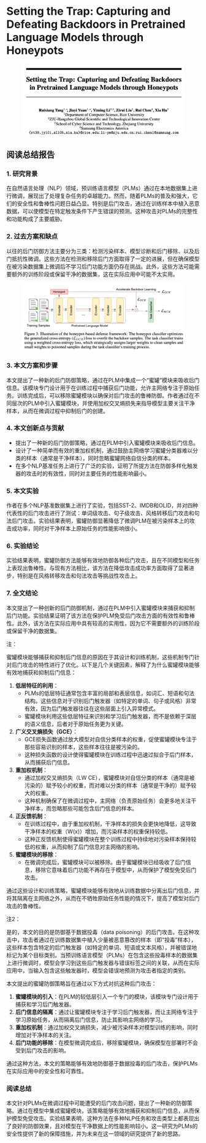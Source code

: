 # Setting the Trap: Capturing and Defeating Backdoors in Pretrained Language Models through Honeypots

<figure><img src="../.gitbook/assets/image (3) (1) (1) (1) (1) (1) (1) (1) (1) (1) (1).png" alt=""><figcaption></figcaption></figure>

## 阅读总结报告

### 1. 研究背景

在自然语言处理（NLP）领域，预训练语言模型（PLMs）通过在本地数据集上进行微调，展现出了处理复杂任务的卓越能力。然而，随着PLMs的普及和强大，它们的安全性和鲁棒性问题日益凸显。特别是后门攻击，通过在训练样本中植入恶意数据，可以使模型在特定触发条件下产生错误的预测。这种攻击对PLMs的完整性和功能构成了主要威胁。

### 2. 过去方案和缺点

以往的后门防御方法主要分为三类：检测污染样本、模型诊断和后门移除、以及后门抵抗性微调。这些方法在检测和移除后门方面取得了一定的进展，但在确保模型在被污染数据集上微调后不学习后门功能方面仍存在挑战。此外，这些方法可能需要额外的训练阶段或保留干净的数据集，这在实际应用中可能不太实用。

<figure><img src="../.gitbook/assets/image (4) (1) (1) (1) (1) (1) (1) (1) (1) (1) (1).png" alt=""><figcaption></figcaption></figure>

### 3. 本文方案和步骤

本文提出了一种新的后门防御策略，通过在PLM中集成一个“蜜罐”模块来吸收后门信息。该模块专门设计用于在训练过程中捕获后门功能，允许主网络专注于原始任务。训练完成后，可以移除蜜罐模块以确保对后门攻击的鲁棒防御。作者通过在不同层次的PLM中引入蜜罐模块，并使用加权交叉熵损失来指导模型主要关注干净样本，从而在微调过程中抑制后门的创建。

### 4. 本文创新点与贡献

* 提出了一种新的后门防御策略，通过在PLM中引入蜜罐模块来吸收后门信息。
* 设计了一种简单而有效的重加权机制，通过鼓励主网络学习蜜罐分类器难以分类的样本（通常是干净样本），同时忽略蜜罐网络自信分类的样本。
* 在多个NLP基准任务上进行了广泛的实验，证明了所提方法在防御多样化触发器的攻击时的有效性，同时对主要任务的性能影响最小。

### 5. 本文实验

作者在多个NLP基准数据集上进行了实验，包括SST-2、IMDB和OLID，并对四种代表性的后门攻击进行了测试：单词级攻击、句子级攻击、风格转移后门攻击和句法后门攻击。实验结果表明，蜜罐防御显著降低了微调PLM在被污染样本上的攻击成功率，同时对干净样本上原始任务的性能影响很小。

### 6. 实验结论

实验结果表明，蜜罐防御方法能够有效地防御各种后门攻击，且在不同模型和任务上表现出鲁棒性。与现有方法相比，该方法在降低攻击成功率方面取得了显著进步，特别是在风格转移攻击和句法攻击等挑战性攻击上。

### 7. 全文结论

本文提出了一种创新的后门防御机制，通过在PLM中引入蜜罐模块来捕获和抑制后门功能。实验结果证明了该方法在保护PLM免受后门攻击方面的有效性和鲁棒性。此外，该方法在实际应用中具有较高的实用性，因为它不需要额外的训练阶段或保留干净的数据集。



注：

蜜罐模块能够捕获和抑制后门信息的原因在于其设计和训练机制，这些机制专门针对后门攻击的特性进行了优化。以下是几个关键因素，解释了为什么蜜罐模块能够有效地捕获和抑制后门信息：

1. **低层特征的利用**：
   * PLMs的低层特征通常包含丰富的局部和表层信息，如词汇、短语和句法结构。这些信息对于识别后门触发器（如特定的单词、句子或风格）非常有效，因为后门触发器往往在这些层面上引入异常模式。
   * 蜜罐模块利用这些低层特征来识别和学习后门触发器，而不是依赖于深层的语义信息，后者对于原始任务更为关键。
2. **广义交叉熵损失（GCE）**：
   * GCE损失函数通过放大模型对自信分类样本的权重，促使蜜罐模块专注于那些容易识别的样本，这些样本往往是被污染的。
   * 这种损失函数的设计使得蜜罐模块在训练过程中迅速过拟合于后门样本，从而捕获后门信息。
3. **重加权机制**：
   * 通过加权交叉熵损失（LW CE），蜜罐模块对自信分类的样本（通常是被污染的）赋予较小的权重，而对难以分类的样本（通常是干净的）赋予较大的权重。
   * 这种机制确保了在微调过程中，主网络（负责原始任务）会更多地关注干净样本，而忽略那些可能包含后门信息的样本。
4. **正反馈机制**：
   * 在训练过程中，由于重加权机制，干净样本的损失会更快地降低，这导致干净样本的权重（W(x)）增加，而污染样本的权重保持较低。
   * 这种正反馈机制使得蜜罐模块在整个训练过程中持续地对污染样本保持较低的权重，从而抑制了后门信息对主网络的影响。
5. **蜜罐模块的移除**：
   * 在微调完成后，蜜罐模块可以被移除。由于蜜罐模块已经吸收了后门信息，移除它意味着后门功能不再存在于模型中，从而保护了模型免受后门攻击。

通过这些设计和训练策略，蜜罐模块能够有效地从训练数据中分离出后门信息，并将其隔离在主网络之外，从而在不牺牲原始任务性能的情况下，提高了模型对后门攻击的鲁棒性。



注2：

是的，本文的目的是防御基于数据投毒（data poisoning）的后门攻击。在这种攻击中，攻击者通过在训练数据集中植入少量被恶意篡改的样本（即“投毒”样本），这些样本包含特定的后门触发器（如特定的单词、短语或文本风格），并被错误地标记为某个目标类别。当预训练语言模型（PLMs）在包含这些投毒样本的数据集上进行微调时，模型会学习到这些后门触发器与错误标签之间的关联，从而在实际应用中，当输入包含这些触发器时，模型会错误地预测为攻击者指定的类别。

本文提出的蜜罐防御策略旨在通过以下方式对抗这种后门攻击：

1. **蜜罐模块的引入**：在PLM的较低层引入一个专门的模块，该模块专门设计用于捕获和学习后门触发器。
2. **后门信息的隔离**：通过让蜜罐模块专注于学习后门触发器，而让主网络专注于学习原始任务，从而隔离后门信息，防止其影响主网络的学习。
3. **重加权机制**：通过加权交叉熵损失，减少被污染样本对模型训练的影响，同时增加对干净样本的关注。
4. **后门功能的移除**：在模型微调完成后，移除蜜罐模块，确保模型在部署时不会受到后门攻击的影响。

通过这种方法，本文的策略能够有效地防御基于数据投毒的后门攻击，保护PLMs在实际应用中的安全性和可靠性。





### 阅读总结

本文针对PLMs在微调过程中可能遭受的后门攻击问题，提出了一种新的防御策略。通过在模型中集成蜜罐模块，该策略能够有效地捕获和抑制后门信息，从而保护模型免受攻击。实验结果表明，这种方法在多种NLP任务和攻击类型上都表现出了良好的防御效果，且对模型在干净数据上的性能影响较小。这一研究为PLMs的安全性提供了新的保障措施，并为未来在这一领域的研究提供了新的思路。

